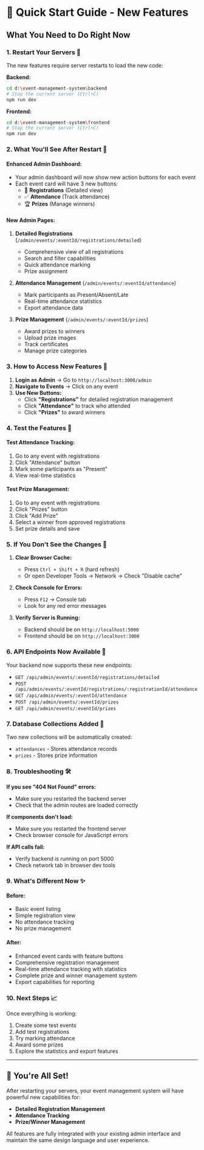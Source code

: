 # 🚀 Quick Start Guide - New Features

## What You Need to Do Right Now

### 1. **Restart Your Servers** 🔄
The new features require server restarts to load the new code:

**Backend:**
```bash
cd d:\event-management-system\backend
# Stop the current server (Ctrl+C)
npm run dev
```

**Frontend:**
```bash
cd d:\event-management-system\frontend
# Stop the current server (Ctrl+C)
npm run dev
```

### 2. **What You'll See After Restart** 👀

#### **Enhanced Admin Dashboard:**
- Your admin dashboard will now show new action buttons for each event
- Each event card will have 3 new buttons:
  - 📄 **Registrations** (Detailed view)
  - ✅ **Attendance** (Track attendance)
  - 🏆 **Prizes** (Manage winners)

#### **New Admin Pages:**
1. **Detailed Registrations** (`/admin/events/:eventId/registrations/detailed`)
   - Comprehensive view of all registrations
   - Search and filter capabilities
   - Quick attendance marking
   - Prize assignment

2. **Attendance Management** (`/admin/events/:eventId/attendance`)
   - Mark participants as Present/Absent/Late
   - Real-time attendance statistics
   - Export attendance data

3. **Prize Management** (`/admin/events/:eventId/prizes`)
   - Award prizes to winners
   - Upload prize images
   - Track certificates
   - Manage prize categories

### 3. **How to Access New Features** 🎯

1. **Login as Admin** → Go to `http://localhost:3000/admin`
2. **Navigate to Events** → Click on any event
3. **Use New Buttons:**
   - Click **"Registrations"** for detailed registration management
   - Click **"Attendance"** to track who attended
   - Click **"Prizes"** to award winners

### 4. **Test the Features** 🧪

#### **Test Attendance Tracking:**
1. Go to any event with registrations
2. Click "Attendance" button
3. Mark some participants as "Present"
4. View real-time statistics

#### **Test Prize Management:**
1. Go to any event with registrations
2. Click "Prizes" button
3. Click "Add Prize"
4. Select a winner from approved registrations
5. Set prize details and save

### 5. **If You Don't See the Changes** 🔧

1. **Clear Browser Cache:**
   - Press `Ctrl + Shift + R` (hard refresh)
   - Or open Developer Tools → Network → Check "Disable cache"

2. **Check Console for Errors:**
   - Press `F12` → Console tab
   - Look for any red error messages

3. **Verify Server is Running:**
   - Backend should be on `http://localhost:5000`
   - Frontend should be on `http://localhost:3000`

### 6. **API Endpoints Now Available** 🔗

Your backend now supports these new endpoints:
- `GET /api/admin/events/:eventId/registrations/detailed`
- `POST /api/admin/events/:eventId/registrations/:registrationId/attendance`
- `GET /api/admin/events/:eventId/attendance`
- `POST /api/admin/events/:eventId/prizes`
- `GET /api/admin/events/:eventId/prizes`

### 7. **Database Collections Added** 💾

Two new collections will be automatically created:
- `attendances` - Stores attendance records
- `prizes` - Stores prize information

### 8. **Troubleshooting** 🛠️

**If you see "404 Not Found" errors:**
- Make sure you restarted the backend server
- Check that the admin routes are loaded correctly

**If components don't load:**
- Make sure you restarted the frontend server
- Check browser console for JavaScript errors

**If API calls fail:**
- Verify backend is running on port 5000
- Check network tab in browser dev tools

### 9. **What's Different Now** ✨

#### **Before:**
- Basic event listing
- Simple registration view
- No attendance tracking
- No prize management

#### **After:**
- Enhanced event cards with feature buttons
- Comprehensive registration management
- Real-time attendance tracking with statistics
- Complete prize and winner management system
- Export capabilities for reporting

### 10. **Next Steps** 📈

Once everything is working:
1. Create some test events
2. Add test registrations
3. Try marking attendance
4. Award some prizes
5. Explore the statistics and export features

---

## 🎉 You're All Set!

After restarting your servers, your event management system will have powerful new capabilities for:
- **Detailed Registration Management**
- **Attendance Tracking**
- **Prize/Winner Management**

All features are fully integrated with your existing admin interface and maintain the same design language and user experience.
